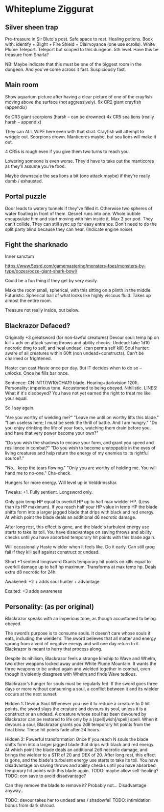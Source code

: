 # Whiteplume Ziggurat

## Silver sheen trap
Pre-treasure in Sir Bluto's post.
Safe space to rest.
Healing potions. Book with: identify + Blight + Fire Shield + Clairvoyance (one use scrolls).
White Plume Teleport. Teleport but scoped to this dungeon. 5th level.
Have this be treasure from Snarla?

NB: Maybe indicate that this must be one of the biggest room in the dungeon. And you've come across it fast. Suspiciously fast.

## Main room
Show aquarium picture after having a clear picture of one of the crayfish moving above the surface (not aggressively).
6x CR2 giant crayfish (appendix)

6x CR3 giant scorpions (harsh – can be drowned)
4x CR5 sea lions (really harsh – appendix)

They can ALL WIPE here even with that strat.
Crayfish will attempt to wriggle out. Scorpions drown. Manticores maybe, but sea lions will make it out.

4 CR5s is rough even if you give them two turns to reach you.

Lowering someone is even worse. They'd have to take out the manticores as they'll assume you're food.

Maybe downscale the sea lions a bit (one attack maybe) if they're really dumb / exhausted.

## Portal puzzle
Door leads to watery tunnels if they've filled it. Otherwise two spheres of water floating in front of them.
Qesnef runs into one. Whole bubble encapsulate him and start moving with him inside it.
Max 2 per pod. They can't collide. They can still sync up for easy entrance. Don't need to do the split party blind because they can hear. (Indicate engine noise).

## Fight the sharknado
Inner sanctum

https://www.5esrd.com/gamemastering/monsters-foes/monsters-by-type/oozes/ooze-giant-shark-bowl/

Could be a fun thing if they get by very easily.

Make the room small, spherical, with this sitting on a plinth in the middle. Futuristic.
Spherical ball of what looks like highly viscous fluid. Takes up almost the entire room.

Treasure not really inside, but below.

## Blackrazor Defaced?
Originally +3 greatsword  (for non-lawful creatures)
Devour soul: temp hp on kill + adv  on attack saving throws and ability checks.
Undead: take 1d10 necrotic dmg to self, and heal undead. (can perma self kill)
Soul hunter: aware of all creatures within 60ft (non undead+constructs). Can't be charmed or frightened.

Haste: can cast Haste once per day. But IT decides when to do so – unlocks. Once he fills bar once.

Sentience: CN INT17/W10/CHA19 blade. Hearing+darkvision 120ft.
Personality: imperious tone. Accustomed to being obeyed. Nihilistic.
LINES! What if it's disobeyed?
You have not yet earned the right to treat me like your equal.

So I say again.

"Are you worthy of wielding me?" "Leave me until on worthy lifts this blade."
"I am useless here; I must be seek the thrill of battle. And I am hungry."
"Do you enjoy drinking the life of your foes, watching them drain before you, and have that very power become your own?"

"Do you wish the shadows to encase your form, and grant you speed and resilience in combat?"
"Do you wish to become unstoppable in the eyes of living creatures and help return the energy of my enemies to its rightful source?."

"No... keep the tears flowing."
"Only you are worthy of holding me. You will hand me to no-one." Cha-check.

Hungers for more energy. Will level up in Velddrinsshar.

Tweaks: +1. Fully sentient. Longsword only.

Only gain temp HP equal to overkill HP up to half max wielder HP. (Less than its HP maximum).
If you reach half your HP value in temp HP the blade shifts form into a larger jagged blade that drips with black and red energy. At which point the blade deals an additional d6 necrotic damage.

After long rest, this effect is gone, and the blade's turbulent energy use starts to take its toll. You have disadvantage on saving throws and ability checks until you have absorbed temporary hit points with this blade again.

Will occasionally Haste wielder when it feels like.
Do it early.
Can still grog fail if they kill self against construct or undead.


Short
+1 sentient longsword
Grants temporary hit points on kills equal to overkill damage up to half hp maximum.
Transforms at max temp hp. Deals extra d8 necrotic for 24h.

Awakened: +2 + adds soul hunter + advantage

Exalted: +3 adds awareness

## Personality: (as per original)
Blackrazor speaks with an imperious tone, as though accustomed to being obeyed.

The sword’s purpose is to consume souls. It doesn’t care whose souls it eats, including the wielder’s. The sword believes that all matter and energy sprang from a void of negative energy and will one day return to it. Blackrazor is meant to hurry that process along.

Despite its nihilism, Blackrazor feels a strange kinship to Wave and Whelm, two other weapons locked away under White Plume Mountain. It wants the three weapons to be united again and wielded together in combat, even though it violently disagrees with Whelm and finds Wave tedious.

Blackrazor’s hunger for souls must be regularly fed. If the sword goes three days or more without consuming a soul, a conflict between it and its wielder occurs at the next sunset.

Hidden 1: Devour Soul
Whenever you use it to reduce a creature to 0 hit points, the sword slays the creature and devours its soul, unless it is a construct or an undead. A creature whose soul has been devoured by Blackrazor can be restored to life only by a [spell]wish[/spell] spell.
When it devours a soul, Blackrazor grants you 2d8 temporary hit points from the final blow. These hit points fade after 24 hours.

Hidden 2: Powerful transformation
Once If you reach N souls the blade shifts form into a larger jagged blade that drips with black and red energy. At which point the blade deals an additional 2d6 necrotic damage, and brings the wielder to a STR of 20 and DEX of 20.
After long rest, this effect is gone, and the blade's turbulent energy use starts to take its toll. You have disadvantage on saving throws and ability checks until you have absorbed temporary hit points with this blade again. TODO: maybe allow self-healing? TODO: con save to avoid disadvantage?

Can they remove the blade to remove it? Probably not... Disadvantage anyway..

TODO: devour takes her to undead area / shadowfell
TODO: intimidation bonus from dark shroud.
